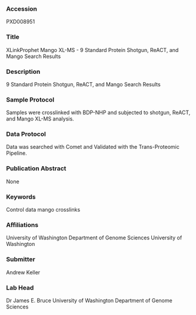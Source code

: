 ### Accession
PXD008951

### Title
XLinkProphet Mango XL-MS - 9 Standard Protein Shotgun, ReACT, and Mango Search Results

### Description
9 Standard Protein Shotgun, ReACT, and Mango Search Results

### Sample Protocol
Samples were crosslinked with BDP-NHP and subjected to shotgun, ReACT, and Mango XL-MS analysis.

### Data Protocol
Data was searched with Comet and Validated with the Trans-Proteomic Pipeline.

### Publication Abstract
None

### Keywords
Control data mango crosslinks

### Affiliations
University of Washington Department of Genome Sciences
University of Washington

### Submitter
Andrew Keller

### Lab Head
Dr James E. Bruce
University of Washington Department of Genome Sciences


